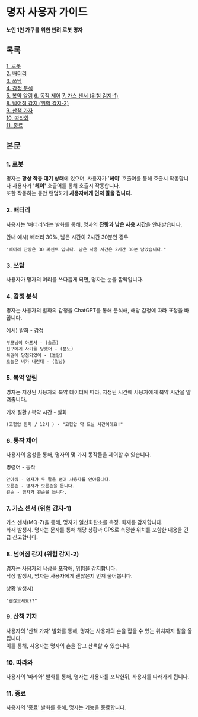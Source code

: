 # 명자 사용자 가이드

<b>노인 1인 가구를 위한 반려 로봇 명자</b>

## 목록
[1. 로봇](#1-로봇)  
[2. 배터리](#2-배터리)   
[3. 쓰담](#3-쓰담)   
[4. 감정 분석](#4-감정-분석)   
[5. 복약 알림](#5-복약-알림)
[6. 동작 제어](#6-동작-제어)
[7. 가스 센서 (위험 감지-1)](#7-가스-센서-위험-감지-1)   
[8. 넘어짐 감지 (위험 감지-2)](#8-넘어짐-감지-위험-감지-2)   
[9. 산책 가자](#9-산책-가자)  
[10. 따라와](#10-따라와)  
[11. 종료](#11-종료)

## 본문
### 1. 로봇
명자는 **항상 작동 대기 상태**에 있으며, 사용자가 '**헤이**' 호출어를 통해 호출시 작동합니다 사용자가 <b>'헤이'</b> 호출어를 통해 호출시 작동합니다.  
또한 작동하는 동안 랜덤하게 <b>사용자에게 먼저 말을 겁니다.</b>

### 2. 배터리
사용자는 '배터리'라는 발화를 통해, 명자의 <b>잔량과 남은 사용 시간</b>을 안내받습니다. 

안내 예시) 배터리 30%, 남은 시간이 2시간 30분인 경우
```shell
"배터리 잔량은 30 퍼센트 입니다. 남은 사용 시간은 2시간 30분 남았습니다."
```

### 3. 쓰담
사용자가 명자의 머리를 쓰다듬게 되면, 명자는 눈을 깜빡입니다.

### 4. 감정 분석
명자는 사용자의 발화의 감정을 ChatGPT를 통해 분석해, 해당 감정에 따라 표정을 바꿉니다. 

예시) 발화 - 감정
```
부모님이 아프셔 - (슬픔)   
친구에게 사기를 당했어 - (분노)
복권에 당첨되었어 - (놀람)
오늘은 비가 내린대 - (일상)
```

### 5. 복약 알림
명자는 저장된 사용자의 복약 데이터에 따라, 지정된 시간에 사용자에게 복약 시간을 알려줍니다.

기저 질환 / 복약 시간 - 발화
```shell
(고혈압 환자 / 12시 ) - "고혈압 약 드실 시간이에요!"
```

### 6. 동작 제어
사용자의 음성을 통해, 명자의 몇 가지 동작들을 제어할 수 있습니다.

명령어 - 동작
```shell 
안아줘 - 명자가 두 팔을 뻗어 사용자를 안아줍니다.
오른손 - 명자가 오른손을 듭니다.
왼손 - 명자가 왼손을 듭니다.
```

### 7. 가스 센서 (위험 감지-1)
가스 센서(MQ-7)을 통해, 명자가 일산화탄소를 측정. 화재를 감지합니다.   
화재 발생시. 명자는 문자를 통해 해당 상황과 GPS로 측정한 위치를 포함한 내용을 긴급 신고합니다.

### 8. 넘어짐 감지 (위험 감지-2)
명자는 사용자의 낙상을 포착해, 위험을 감지합니다.  
낙상 발생시, 명자는 사용자에게 괜찮은지 먼저 물어봅니다.

상황 발생시)
```shell
"괜찮으세요??"
```

### 9. 산책 가자
사용자의 '산책 가자' 발화를 통해, 명자는 사용자의 손을 잡을 수 있는 위치까지 팔을 올립니다.   
이를 통해, 사용자는 명자의 손을 잡고 산책할 수 있습니다.

### 10. 따라와
사용자의 '따라와' 발화를 통해, 명자는 사용자를 포착한뒤, 사용자를 따라가게 됩니다.

### 11. 종료
사용자의 '종료' 발화를 통해, 명자는 기능을 종료합니다.
